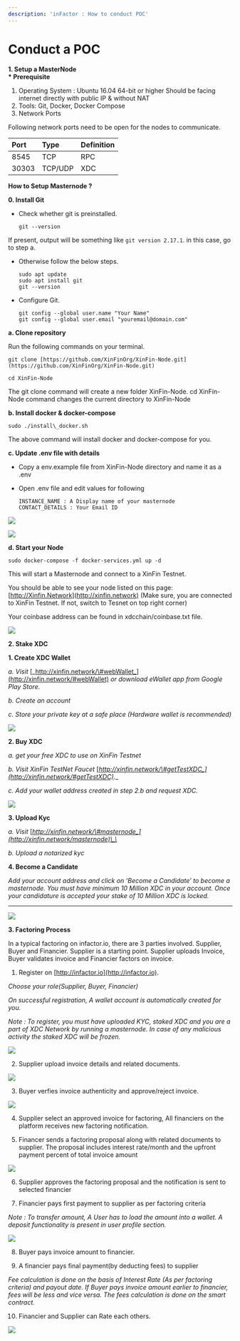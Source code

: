 ```yaml
---
description: 'inFactor : How to conduct POC'
---
```


# Conduct a POC



**1. Setup a MasterNode  
\* Prerequisite**

1. Operating System : Ubuntu 16.04 64-bit or higher Should be facing internet directly with public IP & without NAT
2. Tools: Git, Docker, Docker Compose
3. Network Ports

Following network ports need to be open for the nodes to communicate.

|    **Port** | **Type** | **Definition** |
| :--- | :--- | :--- |
| 8545 | TCP | RPC |
| 30303 | TCP/UDP | XDC |

**How to Setup Masternode ?**

**0. Install Git**

- Check whether git is preinstalled.

      git --version

If present, output will be something like `git version 2.17.1`. in this case, go to step a. 

- Otherwise follow the below steps.

      sudo apt update
      sudo apt install git
      git --version

- Configure Git.

      git config --global user.name "Your Name"
      git config --global user.email "youremail@domain.com"

**a. Clone repository**

  Run the following commands on your terminal.

    git clone [https://github.com/XinFinOrg/XinFin-Node.git](https://github.com/XinFinOrg/XinFin-Node.git)

    cd XinFin-Node

The git clone command will create a new folder XinFin-Node.  cd XinFin-Node command changes the current directory to XinFin-Node

**b. Install docker & docker-compose**

    sudo ./install\_docker.sh

The above command will install docker and docker-compose for you.

**c. Update .env file with details**

- Copy a env.example file from XinFin-Node directory and name it as a .env

- Open .env file and edit values for following

      INSTANCE_NAME : A Display name of your masternode
      CONTACT_DETAILS : Your Email ID

<p>
    <img src="../../../developer-html/assets/images/infactor/xinfin-node.png"/>
</p>

<p>
    <img src="../../../developer-html/assets/images/infactor/masternode-.env.png"/>
</p>

**d. Start your Node**

    sudo docker-compose -f docker-services.yml up -d

This will start a Masternode and connect to a XinFin Testnet.

You should be able to see your node listed on this page: [http://Xinfin.Network](http://xinfin.network) \(Make sure, you are connected to XinFin Testnet. If not, switch to Tesnet on top right corner\)

Your coinbase address can be found in xdcchain/coinbase.txt file.

<p>
    <img src="../../../developer-html/assets/images/infactor/masternode-listing.png"/>
</p>

**2. Stake XDC**  


**1. Create XDC Wallet**

_a. Visit_ [_http://xinfin.network/\#webWallet_](http://xinfin.network/#webWallet) _or download eWallet app from Google Play Store._

_b. Create an account_

_c. Store your private key at a safe place \(Hardware wallet is recommended\)_

<p>
    <img src="../../../developer-html/assets/images/infactor/masternode-wallet.png"/>
</p>

**2. Buy XDC**

_a. get your free XDC to use on XinFin Testnet_

_b. Visit XinFin TestNet Faucet_  [_http://xinfin.network/\#getTestXDC_](http://xinfin.network/#getTestXDC)_._

_c. Add your wallet address created in step 2.b and request XDC._

<p>
    <img src="../../../developer-html/assets/images/infactor/masternode-faucet.png"/>
</p>  

**3. Upload Kyc**

_a. Visit_ [_http://xinfin.network/\#masternode_](http://xinfin.network/masternode)\_\_

_b. Upload a notarized kyc_

**4. Become a Candidate**

_Add your account address and click on ‘Become a Candidate’ to become a masternode. You must have minimum 10 Million XDC in your account. Once your candidature is accepted your stake of 10 Million XDC is locked._  
****

<p>
    <img src="../../../developer-html/assets/images/infactor/masternode-node.png"/>
</p>

**3. Factoring Process**

In a typical factoring on infactor.io, there are 3 parties involved. Supplier, Buyer and Financier. Supplier is a starting point. Supplier uploads Invoice, Buyer validates invoice and Financier factors on invoice.

1. Register on [http://infactor.io](http://infactor.io).

_Choose your role\(Supplier, Buyer, Financier\)_

_On successful registration, A wallet account is automatically created for you._

_Note : To register, you must have uploaded KYC, staked XDC and you are a part of XDC Network by running a masternode. In case of any malicious activity the staked XDC will be frozen._

<p>
    <img src="../../../developer-html/assets/images/infactor/infactor_login.png"/>
</p>

2. Supplier upload invoice details and related documents.

<p>
    <img src="../../../developer-html/assets/images/infactor/infactor_createInvoice.png"/>
</p>

3. Buyer verfies invoice authenticity and approve/reject invoice.

<p>
    <img src="../../../developer-html/assets/images/infactor/infactor_buyer approval.png"/>
</p>

4. Supplier select an approved invoice for factoring, All financiers on the platform receives new factoring notification.

5. Financer sends a factoring proposal along with related documents to supplier. The proposal includes interest rate/month and the upfront payment percent of total invoice amount

<p>
    <img src="../../../developer-html/assets/images/infactor/infactor_factorProposal.png"/>
</p>

6. Supplier approves the factoring proposal and the notification is sent to selected financier

7. Financier pays first payment to supplier as per factoring criteria

_Note : To transfer amount, A User has to load the amount into a wallet. A deposit functionality is present in user profile section._

<p>
    <img src="../../../developer-html/assets/images/infactor/infactor_paysupplier.png"/>
</p>

8. Buyer pays invoice amount to financier.

9. A financier pays final payment\(by deducting fees\) to supplier

_Fee calculation is done on the basis of Interest Rate \(As per factoring criteria\) and payout date. If Buyer pays invoice amount earlier to financier, fees will be less and vice versa. The fees calculation is done on the smart contract._

10. Financier and Supplier can Rate each others.

<p>
    <img src="../../../developer-html/assets/images/infactor/ratings.png"/>
</p>
